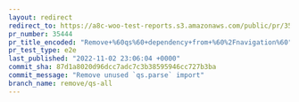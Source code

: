 ```yaml
---
layout: redirect
redirect_to: https://a8c-woo-test-reports.s3.amazonaws.com/public/pr/35444/e2e/index.html
pr_number: 35444
pr_title_encoded: "Remove+%60qs%60+dependency+from+%60%2Fnavigation%60"
pr_test_type: e2e
last_published: "2022-11-02 23:06:04 +0000"
commit_sha: 87d1a8020d96dcc7adc7c3b38595946cc727b3ba
commit_message: "Remove unused `qs.parse` import"
branch_name: remove/qs-all
---
```

